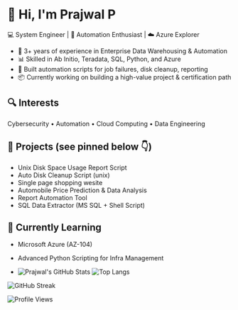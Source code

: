 # 👋 Hi, I'm Prajwal P

💻 System Engineer | 🚀 Automation Enthusiast | ☁️ Azure Explorer

- 🔧 3+ years of experience in Enterprise Data Warehousing & Automation
- 📊 Skilled in Ab Initio, Teradata, SQL, Python, and Azure
- 🤖 Built automation scripts for job failures, disk cleanup, reporting
- 📦 Currently working on building a high-value project & certification path

## 🔍 Interests
Cybersecurity • Automation • Cloud Computing • Data Engineering

## 🚧 Projects (see pinned below 👇)
- Unix Disk Space Usage Report Script
- Auto Disk Cleanup Script (unix)
- Single page shopping wesite
- Automobile Price Prediction & Data Analysis
- Report Automation Tool
- SQL Data Extractor (MS SQL + Shell Script)

## 🌱 Currently Learning
- Microsoft Azure (AZ-104)
- Advanced Python Scripting for Infra Management

- ![Prajwal's GitHub Stats](https://github-readme-stats.vercel.app/api?username=prajwalraaj&show_icons=true&theme=radical)
![Top Langs](https://github-readme-stats.vercel.app/api/top-langs/?username=prajwalraaj&layout=compact)

![GitHub Streak](https://streak-stats.demolab.com?user=prajwalraaj&theme=dark&hide_border=true)

![Profile Views](https://komarev.com/ghpvc/?username=prajwalraaj&color=blue)

